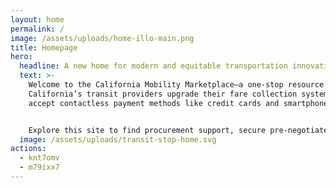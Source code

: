 ```yaml
---
layout: home
permalink: /
image: /assets/uploads/home-illo-main.png
title: Homepage
hero:
  headline: A new home for modern and equitable transportation innovations
  text: >-
    Welcome to the California Mobility Marketplace—a one-stop resource to help
    California’s transit providers upgrade their fare collection systems to
    accept contactless payment methods like credit cards and smartphones. 


    Explore this site to find procurement support, secure pre-negotiated rates, and learn how contactless fare collection can help you and your riders.
  image: /assets/uploads/transit-stop-home.svg
actions:
  - knt7omv
  - m79ixx7
---
```

